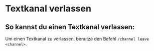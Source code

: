 # Textkanal verlassen

## So kannst du einen Textkanal verlassen:

<deflist>
<def title="Textkanal verlassen">
Um einen Textkanal zu verlassen, benutze den Befehl <code>/channel leave &lt;channel&gt;</code>.
</def>
</deflist>
